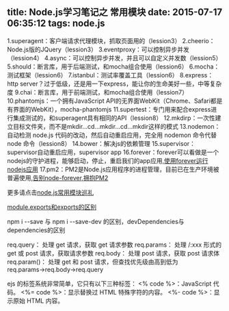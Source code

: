 title: Node.js学习笔记之 常用模块
date: 2015-07-17 06:35:12
tags: node.js
---

1.superagent：客户端请求代理模块，抓取页面用的（lession3）
2.cheerio：Node.js版的JQuery（lession3）
3.eventproxy：可以控制异步并发（lession4）
4.async：可以控制异步并发，并且可以自定义并发数（lession5）
5.should：断言库，用于后端测试，和mocha组合使用（lession6）
6.mocha：测试框架（lession6）
7.istanbul：测试率覆盖工具（lession6）
8.express：http server？过于低级，还是用一下express，能让你的生命美好一些，中等复杂度
9.chai：断言库，用于前端测试，和mocha组合使用（lession7）
10.phantomjs：一个拥有JavaScript API的无界面WebKit（Chrome、Safari都是有界面的WebKit），mocha-phantomjs
11.supertest：专门用来配合express进行集成测试的，和superagent具有相同的API（lession8）
12.mkdirp：一次性建立目标文件夹，而不是mkdir...cd...mkdir...cd...mkdir这样的模式
13.nodemon：自动检测 node.js 代码的改动，然后自动重启应用，完全用 nodemon 命令代替 node 命令（lession8）
14.bower：解决js的依赖管理
15.supervisor：supervisor自动重启应用，supervisor app
16.forever：forever可以看做是一个nodejs的守护进程，能够启动，停止，重启我们的app应用,[使用forever运行nodejs应用](http://tcrct.iteye.com/blog/2043644)
17.pm2：PM2是Node.js应用程序的进程管理，目前已在生产环境被普遍使用,[告别node-forever,拥抱PM2](http://www.oschina.net/translate/goodbye-node-forever-hello-pm2?cmp)

更多请点击[node.js常用模块巡礼](http://www.douban.com/note/303902955/)

[module.exports和exports的区别](http://zihua.li/2012/03/use-module-exports-or-exports-in-node)

npm i --save 与 npm i --save-dev 的区别，devDependencies与dependencies的区别

req.query： 处理 get 请求，获取 get 请求参数
req.params： 处理 /:xxx 形式的 get 或 post 请求，获取请求参数
req.body： 处理 post 请求，获取 post 请求体
req.param()： 处理 get 和 post 请求，但查找优先级由高到低为 req.params→req.body→req.query

ejs 的标签系统非常简单，它只有以下三种标签：
<% code %>：JavaScript 代码。
<%= code %>：显示替换过 HTML 特殊字符的内容。
<%- code %>：显示原始 HTML 内容。